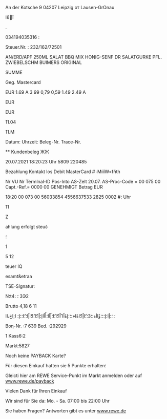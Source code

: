 An der Kotsche 9
04207 Leipzig от  Lausen-GrOnau

آ6ًا

.

034194035316 :

Steuer.Nr.  : 232/162/72501

ΑΝ/ERD/APF  250ML
SALAT
BBQ  MIX
HONIG-SENF  DR
SALATGURKE
PFL.  ZWIEBELSCHM
BUIMERS  ORIGINAL

SUMME

Geg.  Mastercard

EUR
1.69  A
3 99
0,79
0,59
1.49
2.49  A

EUR

EUR

11.04

11.Μ

Datum:
Uhrzeit:
Beleg-Nr.
Trace-Nr.

**  Kundenbeleg  ЖЖ

20.07.2021
18:20:23  Uhr
5809
220485

Bezahlung
Kontakt los
Debit  MasterCard
#٠MíííW<fňth

Nr
VU Nr
Termlnal-ID
Pos-Into
AS-Zelt  20.07.
AS-Proc-Code  =  00  075  00
Capt.-Ref.=  0000
00  GENEHMIGT
Betrag  EUR

؛#
0002 2825
4556637533
56033854
00  073  00
18:20  Uhr

11

Z

ahlung  erfolgt
steu٥

؛

1

5
12

teuer
IQ

esamt&etraa

TSE-Slgnatur:

N؛t؛
:4
ЗЭ2

Brutto
4,18
6
11

؛
؛؛إًا؛إ؛؛؛ؤًاأة؛؛3؛؛ًاإًا؛ًاةًا«؛؛؛إةًاًا
ًاًا؛ًا؛ًا؛إًاًا؛أًاًاإ؛إًا؛ًا؛ًا؛ًاإًا؛؛ًا؛؛إ؛
ا;اخ،اا

Βοη-Nr. :7
639
Bed. :292929

1
Kass6:2

Markt:5827

Noch  keine  PAYBACK  Karte?

Für  diesen  Einkauf  hatten  sie
5  Punkte  erhalten؛

Gleicti  hier  am  REWE  Service-Punkt  im  Markt
anmelden  oder  auf  www.rewe.de/payback

Vielen  Dank  für  Ihren  Einkauf

Wir  sind  für  Sie  da:
Mo.  -  Sa.  07:00  bis  22:00  Uhr

Sie  haben  Fragen?
Antworten  gibt  es  unter  www.rewe.de

